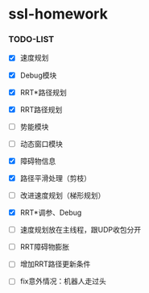 # ssl-homework

### TODO-LIST

- [x] 速度规划

- [x] Debug模块

- [x] RRT*路径规划

- [x] RRT路径规划
- [ ] 势能模块

- [ ] 动态窗口模块

- [x] 障碍物信息
- [x] 路径平滑处理（剪枝）
- [ ] 改进速度规划（梯形规划）
- [x] RRT*调参、Debug
- [ ] 速度规划放在主线程，跟UDP收包分开
- [ ] RRT障碍物膨胀
- [ ] 增加RRT路径更新条件
- [ ] fix意外情况：机器人走过头